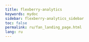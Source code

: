 ```yaml
---
title: flexberry-analytics
keywords: mydoc
sidebar: flexberry-analytics_sidebar
toc: false
permalink: ru/fan_landing_page.html
lang: ru
---
```


